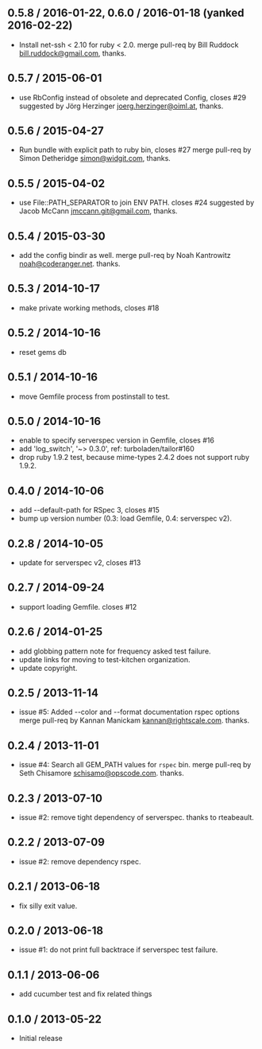 ## 0.5.8 / 2016-01-22, 0.6.0 / 2016-01-18 (yanked 2016-02-22)

* Install net-ssh < 2.10 for ruby < 2.0.
  merge pull-req by Bill Ruddock <bill.ruddock@gmail.com>, thanks.

## 0.5.7 / 2015-06-01

* use RbConfig instead of obsolete and deprecated Config, closes #29
  suggested by Jörg Herzinger <joerg.herzinger@oiml.at>, thanks.

## 0.5.6 / 2015-04-27

* Run bundle with explicit path to ruby bin, closes #27
  merge pull-req by Simon Detheridge <simon@widgit.com>, thanks.

## 0.5.5 / 2015-04-02

* use File::PATH_SEPARATOR to join ENV PATH. closes #24
  suggested by Jacob McCann <jmccann.git@gmail.com>, thanks.

## 0.5.4 / 2015-03-30

* add the config bindir as well.
  merge pull-req by Noah Kantrowitz <noah@coderanger.net>. thanks.

## 0.5.3 / 2014-10-17

* make private working methods, closes #18

## 0.5.2 / 2014-10-16

* reset gems db

## 0.5.1 / 2014-10-16

* move Gemfile process from postinstall to test.

## 0.5.0 / 2014-10-16

* enable to specify serverspec version in Gemfile, closes #16
* add 'log_switch', '~> 0.3.0', ref: turboladen/tailor#160
* drop ruby 1.9.2 test, because mime-types 2.4.2 does not support ruby 1.9.2.

## 0.4.0 / 2014-10-06

* add --default-path for RSpec 3, closes #15
* bump up version number (0.3: load Gemfile, 0.4: serverspec v2).

## 0.2.8 / 2014-10-05

* update for serverspec v2, closes #13

## 0.2.7 / 2014-09-24

* support loading Gemfile. closes #12

## 0.2.6 / 2014-01-25

* add globbing pattern note for frequency asked test failure.
* update links for moving to test-kitchen organization.
* update copyright.

## 0.2.5 / 2013-11-14

* issue #5: Added --color and --format documentation rspec options
  merge pull-req by Kannan Manickam <kannan@rightscale.com>. thanks.

## 0.2.4 / 2013-11-01

* issue #4: Search all GEM_PATH values for `rspec` bin.
  merge pull-req by Seth Chisamore <schisamo@opscode.com>. thanks.

## 0.2.3 / 2013-07-10

* issue #2: remove tight dependency of serverspec. thanks to rteabeault.

## 0.2.2 / 2013-07-09

* issue #2: remove dependency rspec.

## 0.2.1 / 2013-06-18

* fix silly exit value.

## 0.2.0 / 2013-06-18

* issue #1: do not print full backtrace if serverspec test failure.

## 0.1.1 / 2013-06-06

* add cucumber test and fix related things

## 0.1.0 / 2013-05-22

* Initial release
